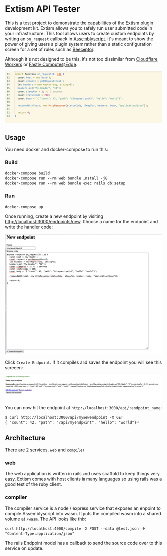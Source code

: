 # Extism API Tester

This is a test project to demonstrate the capabilities of the [Extism](https://extism-docs.pages.dev/) plugin development kit.
Extism allows you to safely run user submitted code in your infrastructure. This tool allows users to create custom endpoints by writing an `on_request` callback in [Assemblyscript](https://www.assemblyscript.org/). It's meant to show the power of giving users a plugin system rather than a static configuration screen for a set of rules such as [Beeceptor](https://beeceptor.com/).

Although it's not designed to be this, it's not too dissimilar from [Cloudflare Workers](https://workers.cloudflare.com/) or [Fastly Compute@Edge](https://www.fastly.com/products/edge-compute).

![Screenshot of request handler](screenshots/on_request.png)

## Usage

You need docker and docker-compose to run this:

### Build

```
docker-compose build
docker-compose run --rm web bundle install -j8
docker-compose run --rm web bundle exec rails db:setup
```

### Run

```
docker-compose up
```

Once running, create a new endpoint by visiting [http://localhost:3000/endpoints/new](http://localhost:3000/endpoints/new).
Choose a name for the endpoint and write the handler code:

![Screenshot of endpoint edit](screenshots/endpoint_edit.png)

Click `Create Endpoint`. If it compiles and saves the endpoint you will see this screeen:

![Screenshot of endpoint edit](screenshots/endpoint_created.png)


You can now hit the endpoint at `http://localhost:3000/api/:endpoint_name`:

```
$ curl http://localhost:3000/api/mynewendpoint -X GET
{ "count": 42, "path": "/api/myendpoint", "hello": "world"}⏎ 
```

## Architecture

There are 2 services, `web` and `compiler`

### web

The web application is written in rails and uses scaffold to keep things very easy. Extism comes with host clients in many languages
so using rails was a good test of the ruby client.

### compiler

The compiler service is a node / express service that exposes an enpoint to compile Assemblyscript into wasm. It puts the compiled wasm
into a shared volume at `/wasm`. The API looks like this:

```
curl http://localhost:4000/compile -X POST --data @test.json -H "Content-Type:application/json"
```

The rails Endpoint model has a callback to send the source code over to this service on update.


